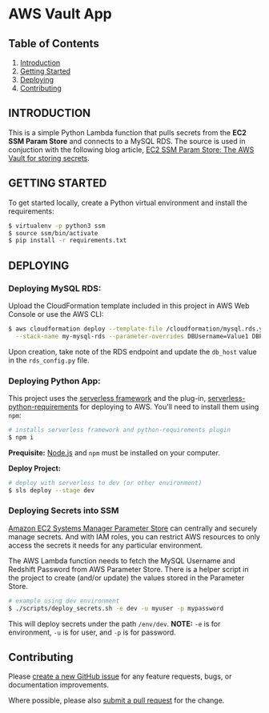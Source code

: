 # AWS Vault App

## Table of Contents
1. [Introduction](#intro)
2. [Getting Started](#getting-started)
3. [Deploying](#deploying)
4. [Contributing](#deploying)

<a name="intro"></a>
## INTRODUCTION

This is a simple Python Lambda function that pulls secrets from the **EC2 SSM Param Store** and connects to a MySQL RDS. The source is used in conjuction with the following blog article, <a href="http://blog.justinplute.com/ec2-ssm-param-store-the-aws-vault-for-storing-secrets/" target="_blank">EC2 SSM Param Store: The AWS Vault for storing secrets</a>.

<a name="getting-started"></a>
## GETTING STARTED

To get started locally, create a Python virtual environment and install the requirements:

```bash
$ virtualenv -p python3 ssm
$ source ssm/bin/activate
$ pip install -r requirements.txt
```

<a name="deploying"></a>
## DEPLOYING

### Deploying MySQL RDS:

Upload the CloudFormation template included in this project in AWS Web Console or use the AWS CLI:

```bash
$ aws cloudformation deploy --template-file /cloudformation/mysql.rds.yaml \
  --stack-name my-mysql-rds --parameter-overrides DBUsername=Value1 DBPassword=Value2
```

Upon creation, take note of the RDS endpoint and update the `db_host` value in the `rds_config.py` file.

### Deploying Python App:

This project uses the [serverless framework](https://serverless.com/) and the plug-in, [serverless-python-requirements](https://www.npmjs.com/package/serverless-python-requirements) for deploying to AWS. You'll need to install them using `npm`:

```bash
# installs serverless framework and python-requirements plugin
$ npm i
```

**Prequisite:** <a href="https://nodejs.org/en/" target="_blank">Node.js</a> and `npm` must be installed on your computer.

**Deploy Project:**

```bash
# deploy with serverless to dev (or other environment)
$ sls deploy --stage dev
```

### Deploying Secrets into SSM

[Amazon EC2 Systems Manager Parameter Store](https://aws.amazon.com/ec2/systems-manager/parameter-store/) can centrally and securely manage secrets. And with IAM roles, you can restrict AWS resources to only access the secrets it needs for any particular environment.

The AWS Lambda function needs to fetch the MySQL Username and Redshift Password from AWS Parameter Store. There is a helper script in the project to create (and/or update) the values stored in the Parameter Store.

```bash
# example using dev environment
$ ./scripts/deploy_secrets.sh -e dev -u myuser -p mypassword
```

This will deploy secrets under the path `/env/dev`. **NOTE:** `-e` is for environment, `-u` is for user, and `-p` is for password.

<a name="contributing"></a>
## Contributing

Please [create a new GitHub issue](https://github.com/rplute/aws-vault-app/issues/new) for any feature requests, bugs, or documentation improvements.

Where possible, please also [submit a pull request](https://help.github.com/articles/creating-a-pull-request-from-a-fork/) for the change.
